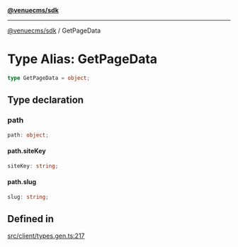 [**@venuecms/sdk**](../Index.md)

***

[@venuecms/sdk](../Index.md) / GetPageData

# Type Alias: GetPageData

```ts
type GetPageData = object;
```

## Type declaration

### path

```ts
path: object;
```

#### path.siteKey

```ts
siteKey: string;
```

#### path.slug

```ts
slug: string;
```

## Defined in

[src/client/types.gen.ts:217](https://github.com/venuecms/sdk/blob/9ae98ad19cd49271fbec864143c1fdaa80d0b742/src/client/types.gen.ts#L217)
